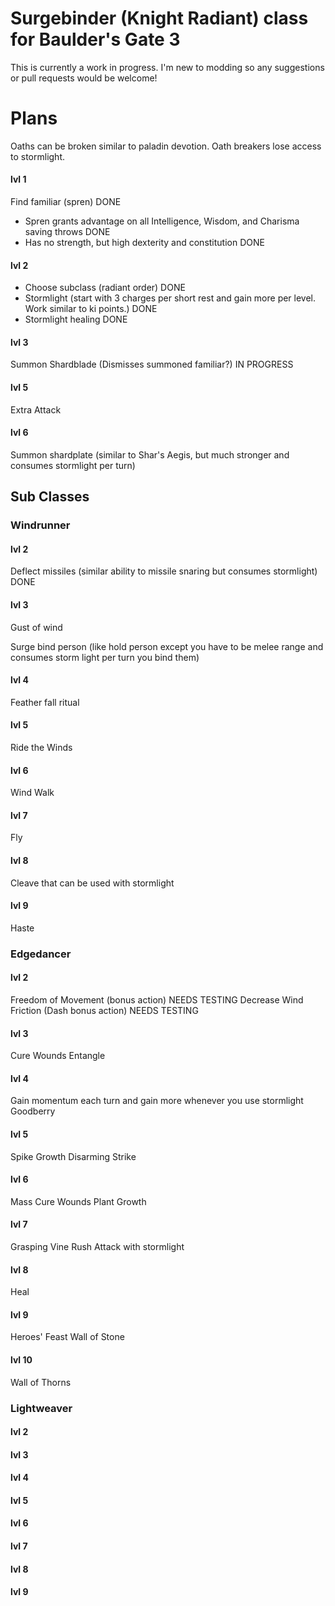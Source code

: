 # Surgebinder (Knight Radiant) class for Baulder's Gate 3
This is currently a work in progress. I'm new to modding so any suggestions or pull requests would be welcome!

# Plans
Oaths can be broken similar to paladin devotion. Oath breakers lose access to stormlight.

#### lvl 1
Find familiar (spren) DONE
* Spren grants advantage on all Intelligence, Wisdom, and Charisma saving throws DONE
* Has no strength, but high dexterity and constitution DONE

#### lvl 2
* Choose subclass (radiant order) DONE
* Stormlight (start with 3 charges per short rest and gain more per level. Work similar to ki points.) DONE
* Stormlight healing DONE

#### lvl 3
Summon Shardblade (Dismisses summoned familiar?) IN PROGRESS

#### lvl 5
Extra Attack

#### lvl 6
Summon shardplate (similar to Shar's Aegis, but much stronger and consumes stormlight per turn)

## Sub Classes
### Windrunner
#### lvl 2
Deflect missiles (similar ability to missile snaring but consumes stormlight) DONE

#### lvl 3
Gust of wind

Surge bind person (like hold person except you have to be melee range and consumes storm light per turn you bind them)

#### lvl 4
Feather fall ritual

#### lvl 5
Ride the Winds

#### lvl 6
Wind Walk

#### lvl 7
Fly

#### lvl 8
Cleave that can be used with stormlight

#### lvl 9
Haste

### Edgedancer
#### lvl 2
Freedom of Movement (bonus action) NEEDS TESTING
Decrease Wind Friction (Dash bonus action) NEEDS TESTING

#### lvl 3
Cure Wounds
Entangle

#### lvl 4
Gain momentum each turn and gain more whenever you use stormlight
Goodberry

#### lvl 5
Spike Growth
Disarming Strike

#### lvl 6
Mass Cure Wounds
Plant Growth

#### lvl 7
Grasping Vine
Rush Attack with stormlight

#### lvl 8
Heal

#### lvl 9
Heroes' Feast
Wall of Stone

#### lvl 10
Wall of Thorns

### Lightweaver
#### lvl 2

#### lvl 3

#### lvl 4

#### lvl 5

#### lvl 6

#### lvl 7

#### lvl 8

#### lvl 9